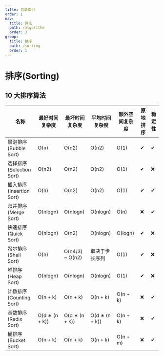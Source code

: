 ```yaml
---
title: 目录索引
order: 1
nav:
  title: 算法
  path: /algorithm
  order: 3
group:
  title: 排序
  path: /sorting
  order: 1
---
```


# 排序(Sorting)

## 10 大排序算法

| 名称                     | 最好时间复杂度 | 最坏时间复杂度  | 平均时间复杂度 | 额外空间复杂度 | 原地排序 | 稳定性 |
| ------------------------ | -------------- | --------------- | -------------- | -------------- | -------- | ------ |
| 冒泡排序(Bubble Sort)    | O(n)           | O(n2)           | O(n2)          | O(1)           | ✔        | ✔      |
| 选择排序(Selection Sort) | O(n2)          | O(n2)           | O(n2)          | O(1)           | ✔        | ❌     |
| 插入排序(Insertion Sort) | O(n)           | O(n2)           | O(n2)          | O(1)           | ✔        | ✔      |
| 归并排序(Merge Sort)     | O(nlogn)       | O(nlogn)        | O(nlogn)       | O(n)           | ❌       | ✔      |
| 快速排序(Quick Sort)     | O(nlogn)       | O(n2)           | O(nlogn)       | O(logn)        | ✔        | ❌     |
| 希尔排序(Shell Sort)     | O(n)           | O(n4/3) ~ O(n2) | 取决于步长序列 | O(1)           | ✔        | ❌     |
| 堆排序(Heap Sort)        | O(nlogn)       | O(nlogn)        | O(nlogn)       | O(1)           | ✔        | ❌     |
| 计数排序(Counting Sort)  | O(n + k)       | O(n + k)        | O(n + k)       | O(n + k)       | ❌       | ✔      |
| 基数排序(Radix Sort)     | O(d ∗ (n + k)) | O(d ∗ (n + k))  | O(d ∗ (n + k)) | O(n + k)       | ❌       | ✔      |
| 桶排序(Bucket Sort)      | O(n + k)       | O(n + k)        | O(n + k)       | O(n + m)       | ❌       | ✔      |

